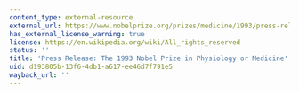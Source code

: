 ```yaml
---
content_type: external-resource
external_url: https://www.nobelprize.org/prizes/medicine/1993/press-release/
has_external_license_warning: true
license: https://en.wikipedia.org/wiki/All_rights_reserved
status: ''
title: 'Press Release: The 1993 Nobel Prize in Physiology or Medicine'
uid: d193805b-13f6-4db1-a617-ee46d7f791e5
wayback_url: ''
---
```


